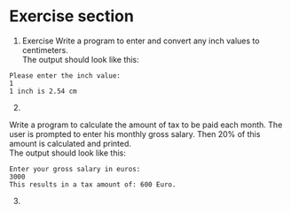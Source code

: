 # Exercise section

1. Exercise
Write a program to enter and convert any inch values to centimeters. <br>
The output should look like this:
```
Please enter the inch value:
1
1 inch is 2.54 cm
```
2. 
Write a program to calculate the amount of tax to be paid each month. The user is prompted to enter his monthly gross salary. Then 20% of this amount is calculated and printed. <br>
The output should look like this:
```
Enter your gross salary in euros:
3000
This results in a tax amount of: 600 Euro.
```
3.
